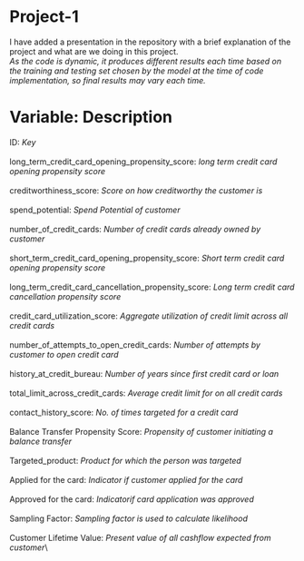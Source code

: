 # Project-1
I have added a presentation in the repository with a brief explanation of the project and what are we doing in this project.\
*As the code is dynamic, it produces different results each time based on the training and testing set chosen by the model at the time of code implementation, so final results may vary each time.*

# Variable: Description
ID: *Key*\
\
long_term_credit_card_opening_propensity_score: *long term credit card opening propensity score*\
\
creditworthiness_score: *Score on how creditworthy the customer is*\
\
spend_potential: *Spend Potential of customer*\
\
number_of_credit_cards: *Number of credit cards already owned by customer*\
\
short_term_credit_card_opening_propensity_score: *Short term credit card opening propensity score*\
\
long_term_credit_card_cancellation_propensity_score: *Long term credit card cancellation propensity score*\
\
credit_card_utilization_score: *Aggregate utilization of credit limit across all credit cards*\
\
number_of_attempts_to_open_credit_cards: *Number of attempts by customer to open credit card*\
\
history_at_credit_bureau: *Number of years since first credit card or loan*\
\
total_limit_across_credit_cards: *Average credit limit for on all credit cards*\
\
contact_history_score: *No. of times targeted for a credit card*\
\
Balance Transfer Propensity Score: *Propensity of customer initiating a balance transfer*\
\
Targeted_product: *Product for which the person was targeted*\
\
Applied for the card: *Indicator if customer applied for the card*\
\
Approved for the card: *Indicatorif card application was approved*\
\
Sampling Factor: *Sampling factor is used to calculate likelihood*\
\
Customer Lifetime Value: *Present value of all cashflow expected from customer*\
